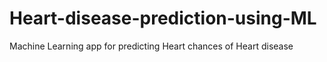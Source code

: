 # Heart-disease-prediction-using-ML
Machine Learning app for predicting Heart chances of Heart disease
